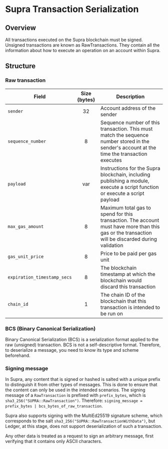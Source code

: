 # Supra Transaction Serialization

## Overview

All transactions executed on the Supra blockchain must be signed. Unsigned transactions are known as RawTransactions. They contain all the information about how to execute an operation on an account within Supra.

## Structure

### Raw transaction

| Field                       | Size (bytes) | Description                                                                                                                                      |
| --------------------------- | :----------: | ------------------------------------------------------------------------------------------------------------------------------------------------ |
| `sender`                    |      32      | Account address of the sender                                                                                                                    |
| `sequence_number`           |      8       | Sequence number of this transaction. This must match the sequence number stored in the sender's account at the time the transaction executes     |
| `payload`                   |     var      | Instructions for the Supra blockchain, including publishing a module, execute a script function or execute a script payload                      |
| `max_gas_amount`            |      8       | Maximum total gas to spend for this transaction. The account must have more than this gas or the transaction will be discarded during validation |
| `gas_unit_price`            |      8       | Price to be paid per gas unit                                                                                                                    |
| `expiration_timestamp_secs` |      8       | The blockchain timestamp at which the blockchain would discard this transaction                                                                  |
| `chain_id`                  |      1       | The chain ID of the blockchain that this transaction is intended to be run on                                                                    |

### BCS (Binary Canonical Serialization)

Binary Canonical Serialization (BCS) is a serialization format applied to the raw (unsigned) transaction. BCS is not a self-descriptive format. Therefore, to deserialize a message, you need to know its type and scheme beforehand.

### Signing message

In Supra, any content that is signed or hashed is salted with a unique prefix to distinguish it from other types of messages. This is done to ensure that the content can only be used in the intended scenarios. The signing message of a `RawTransaction` is prefixed with `prefix_bytes`, which is `sha3_256("SUPRA::RawTransaction")`. Therefore: `signing_message = prefix_bytes | bcs_bytes_of_raw_transaction`.

Supra also supports signing with the MultiEd25519 signature scheme, which corresponds to the salt `sha3_256("SUPRA::RawTransactionWithData")`, but Ledger, at this stage, does not support deserialization of such a transaction.

Any other data is treated as a request to sign an arbitrary message, first verifying that it contains only ASCII characters.
